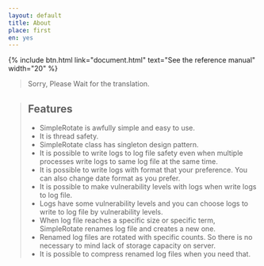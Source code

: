 ```yaml
---
layout: default
title: About
place: first
en: yes
---
```


{% include btn.html link="document.html" text="See the reference manual" width="20" %}
> Sorry, Please Wait for the translation.

> ## Features
> * SimpleRotate is awfully simple and easy to use.
> * It is thread safety.
> * SimpleRotate class has singleton design pattern.
> * It is possible to write logs to log file safety even when multiple processes write logs to same log file at the same time.
> * It is possible to write logs with format that your preference. You can also change date format as you prefer.
> * It is possible to make vulnerability levels with logs when write logs to log file.
> * Logs have some vulnerability levels and you can choose logs to write to log file by vulnerability levels. 
> * When log file reaches a specific size or specific term, SimpleRotate renames log file and creates a new one.
> * Renamed log files are rotated with specific counts. So there is no necessary to mind lack of storage capacity on server.
> * It is possible to compress renamed log files when you need that.
